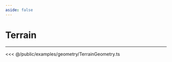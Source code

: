 ```yaml
---
aside: false
---
```

# Terrain
---
<Demo src="/examples/geometry/TerrainGeometry.ts" :code="false" :height="700"></Demo>

<<< @/public/examples/geometry/TerrainGeometry.ts